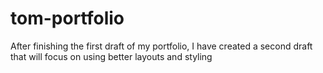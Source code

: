 # tom-portfolio
After finishing the first draft of my portfolio, I have created a second draft that will focus on using better layouts and styling
